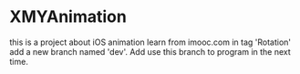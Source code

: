 # XMYAnimation
this is a project about iOS animation learn from imooc.com 
in tag 'Rotation' add a new branch named 'dev'. Add use this branch to program in the next time.

